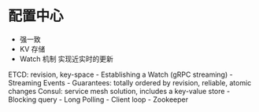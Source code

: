 # 配置中心

- 强一致
- KV 存储
- Watch 机制 实现近实时的更新

ETCD: revision, key-space
    - Establishing a Watch (gRPC streaming)
    - Streaming Events
    - Guarantees: totally ordered by revision, reliable, atomic changes
Consul: service mesh solution, includes a key-value store
    - Blocking query
    - Long Polling
    - Client loop
    - 
Zookeeper